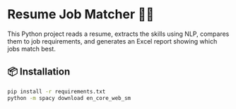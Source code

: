 # Resume Job Matcher 🧠💼

This Python project reads a resume, extracts the skills using NLP, compares them to job requirements, and generates an Excel report showing which jobs match best.

## 📦 Installation

```bash
pip install -r requirements.txt
python -m spacy download en_core_web_sm
